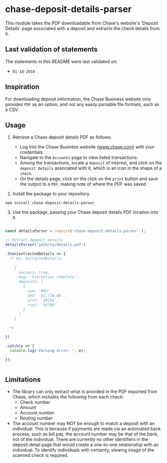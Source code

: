 # chase-deposit-details-parser
This module takes the PDF downloadable from Chase's website's 'Deposit Details' page associated with a deposit and extracts the check details from it.

## Last validation of statements

The statements in this README were last validated on:

* `01-18-2018`

## Inspiration

For downloading deposit information, the Chase Business website only provides `PDF` as an option, and not any easily parsable file formats, such as a CSV.

## Usage

1. Retrieve a Chase deposit details PDF as follows:
    * Log into the Chase Business website (www.chase.com) with your credentials
    * Navigate to the `Accounts` page to view listed transactions. 
    * Among the transactions, locate a `deposit` of interest, and click on the `deposit details` associated with it, which is an icon in the shape of a `check`.
    * On the details page, click on the click on the `print` button and save the output to a `PDF`, making note of where the PDF was saved.

2. Install the package to your repository.

`npm install chase-deposit-details-parser`

3. Use the package, passing your Chase deposit details PDF location into it. 

```javascript

const detailsParser = require('chase-deposit-details-parser`');

// Extract deposit details
detailsParser('path/to/details.pdf')

.then(extractedDetails => {
  /* Ex. extractedDetails:
   
    {
      success: true,
      msg: 'Extraction complete',
      deposits: [
        { 
          num: '003',
          amt: '$1,736.00',
          acct: '10234',
          rout: '56789' 
        }
      ]
    }

  */

})

.catch(e => {
  console.log('Parsing error: ', e);

});



```

## Limitations

* The library can only extract what is provided in the PDF exported from Chase, which includes the following from each check:
  * Check number
  * Amount
  * Account number
  * Routing number
* The account number may NOT be enough to match a deposit with an individual. This is because if payments are made via an automated bank process, such as bill pay, the account number may be that of the bank, not of the individual. There are currently no other identifiers in the deposit detail page that would create a one-to-one relationship with an individual. To identify individuals with certainty, viewing image of the scanned check is required.